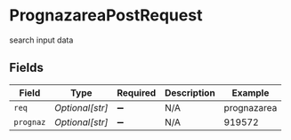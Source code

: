 # PrognazareaPostRequest

search input data


## Fields

| Field              | Type               | Required           | Description        | Example            |
| ------------------ | ------------------ | ------------------ | ------------------ | ------------------ |
| `req`              | *Optional[str]*    | :heavy_minus_sign: | N/A                | prognazarea        |
| `prognaz`          | *Optional[str]*    | :heavy_minus_sign: | N/A                | 919572             |